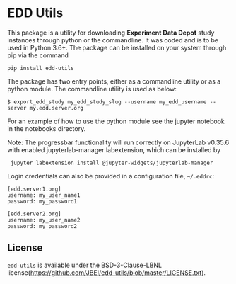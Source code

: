 # EDD Utils
This package is a utility for downloading **Experiment Data Depot** study instances through python or the commandline. It was coded and is to be used in Python 3.6+. The package can be installed on your system through pip via the command

```console
pip install edd-utils
```

The package has two entry points, either as a commandline utility or as a python module. The commandline utility is used as below:

```console
$ export_edd_study my_edd_study_slug --username my_edd_username --server my.edd.server.org
```

For an example of how to use the python module see the jupyter notebook in the notebooks directory.

Note: The progressbar functionality will run correctly on JupyterLab v0.35.6 with enabled jupyterlab-manager labextension, which can be installed by

```console
 jupyter labextension install @jupyter-widgets/jupyterlab-manager
```

Login credentials can also be provided in a configuration file, `~/.eddrc`:
```
[edd.server1.org]
username: my_user_name1
password: my_password1

[edd.server2.org]
username: my_user_name2
password: my_password2
```

## License

`edd-utils` is available under the BSD-3-Clause-LBNL license(https://github.com/JBEI/edd-utils/blob/master/LICENSE.txt).
